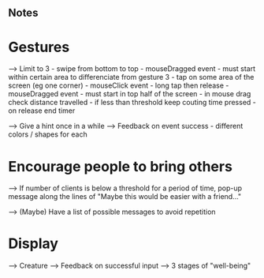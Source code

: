 ## Notes

# Gestures
--> Limit to 3
    - swipe from bottom to top
        - mouseDragged event
            - must start within certain area to differenciate
              from gesture 3
    - tap on some area of the screen (eg one corner)
        - mouseClick event
    - long tap then release
        - mouseDragged event
        - must start in top half of the screen
        - in mouse drag check distance travelled
        - if less than threshold keep couting time pressed
        - on release end timer

--> Give a hint once in a while
--> Feedback on event success
    - different colors / shapes for each

# Encourage people to bring others
--> If number of clients is below a threshold for a period of time,
    pop-up message along the lines of
    "Maybe this would be easier with a friend..."

--> (Maybe) Have a list of possible messages to avoid repetition 

# Display 
--> Creature
--> Feedback on successful input
--> 3 stages of "well-being"